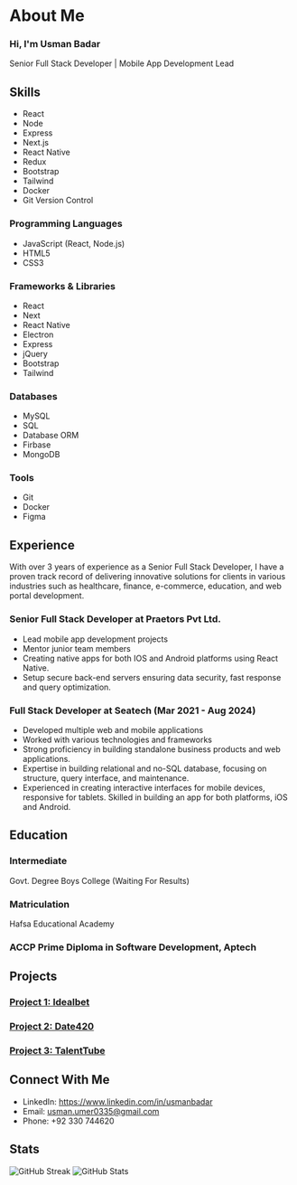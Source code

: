 # About Me


### Hi, I'm Usman Badar


Senior Full Stack Developer | Mobile App Development Lead


## Skills

* React
* Node
* Express
* Next.js
* React Native
* Redux
* Bootstrap
* Tailwind
* Docker
* Git Version Control


### Programming Languages

* JavaScript (React, Node.js)
* HTML5
* CSS3


### Frameworks & Libraries

* React
* Next
* React Native
* Electron
* Express
* jQuery
* Bootstrap
* Tailwind


### Databases

* MySQL
* SQL
* Database ORM
* Firbase
* MongoDB


### Tools

* Git
* Docker
* Figma


## Experience

With over 3 years of experience as a Senior Full Stack Developer, I have a proven track record of delivering innovative solutions for clients in various industries such as healthcare, finance, e-commerce, education, and web portal development. 


### Senior Full Stack Developer at Praetors Pvt Ltd.


* Lead mobile app development projects
* Mentor junior team members
* Creating native apps for both IOS and Android platforms using React Native.
* Setup secure back-end servers ensuring data security, fast response and
query optimization.


### Full Stack Developer at Seatech (Mar 2021 - Aug 2024)


* Developed multiple web and mobile applications
* Worked with various technologies and frameworks
* Strong proficiency in building standalone business products and web applications.
* Expertise in building relational and no-SQL database, focusing on structure, query
interface, and maintenance.
* Experienced in creating interactive interfaces for mobile devices, responsive for tablets.
Skilled in building an app for both platforms, iOS and Android.


## Education

### Intermediate
Govt. Degree Boys College (Waiting For Results)

### Matriculation
Hafsa Educational Academy


### ACCP Prime Diploma in Software Development, Aptech


## Projects


### [Project 1: Idealbet]([link-to-project-1](https://idealbet.online/))


### [Project 2: Date420]([link-to-project-2](https://date420friendly.com/))


### [Project 3: TalentTube]([link-to-project-2](https://talenttube.io/))


## Connect With Me


* LinkedIn: https://www.linkedin.com/in/usmanbadar
* Email: usman.umer0335@gmail.com
* Phone: +92 330 744620


## Stats


![GitHub Streak](https://github-readme-streak-stats.herokuapp.com/?user=your-github-username)
![GitHub Stats](https://github-readme-stats.vercel.app/api?username=your-github-username&count_private=true&include_all_commits=true)

